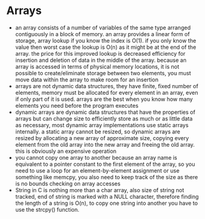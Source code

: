 # Arrays

- an array consists of a number of variables of the same type arranged contiguously in a block of memory. an
  array provides a linear form of storage, array lookup if you know the index is O(1). if you only know the
  value then worst case the lookup is O(n) as it might be at the end of the array. the price for this improved
  lookup is decreased efficiency for insertion and deletion of data in the middle of the array. because an
  array is accessed in terms of physical memory locations, it is not possible to create/eliminate storage
  between two elements, you must move data within the array to make room for an insertion
- arrays are not dynamic data structures, they have finite, fixed number of elements, memory must be allocated
  for every element in an array, even if only part of it is used. arrays are the best when you know how many
  elements you need before the program executes
- dynamic arrays are dynamic data structures that have the properties of arrays but can change size to
  efficiently store as much or as little data as necessary, most dynamic array implementations use static
  arrays internally. a static array cannot be resized, so dynamic arrays are resized by allocating a new array
  of approximate size, copying every element from the old array into the new array and freeing the old array.
  this is obviously an expensive operation
- you cannot copy one array to another because an array name is equivalent to a pointer constant to the first
  element of the array, so you need to use a loop for an element-by-element assignment or use something like
  memcpy, you also need to keep track of the size as there is no bounds checking on array accesses
- String in C is nothing more than a char array, also size of string not tracked, end of string is marked with
  a NULL character, therefore finding the length of a string is O(n), to copy one string into another you have
  to use the strcpy() function. 

